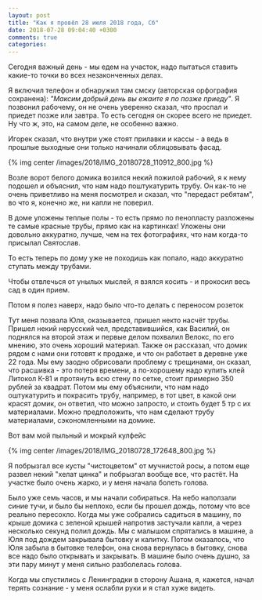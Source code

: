 ```yaml
---
layout: post
title: "Как я провёл 28 июля 2018 года, Сб"
date: 2018-07-28 09:04:40 +0300
comments: true
categories: 
---
```

Сегодня важный день - мы едем на участок, надо пытаться ставить какие-то точки во всех незаконченных делах.

Я включил телефон и обнаружил там смску (авторская орфография сохранена): *"Максим добрый день вы ежаите я по позже приеду"*. Я позвонил рабочему, он не очень уверенно сказал, что проспал и приедет позже или завтра. То есть сегодня он скорее всего не приедет. Ну что ж, это, на самом деле, не особенно важно.

Игорек сказал, что внутри уже стоят прилавки и кассы - а ведь в прошлые выходные они только начинали облицовывать фасад.

{% img center /images/2018/IMG_20180728_110912_800.jpg %}


Возле ворот белого домика возился некий пожилой рабочий, я к нему подошел и объяснил, что нам надо поштукатурить трубу. Он как-то не очень приветливо на меня посмотрел и сказал, что "передаст ребятам", во что я, конечно же, ни капли не поверил.  

В доме уложены теплые полы - то есть прямо по пенопласту разложены те самые красные трубы, прямо как на картинках! Уложены они довольно аккуратно, лучше, чем на тех фотографиях, что нам когда-то присылал Святослав.

То есть теперь по дому уже не походишь как попало, надо аккуратно ступать между трубами.

Чтобы отвлечься от унылых мыслей, я взялся косить - и прокосил весь сад в один прием. 

Потом я полез наверх, надо было что-то делать с переносом розеток

Тут меня позвала Юля, оказывается, пришел некто насчёт трубы. Пришел некий нерусский чел, представившийся, как Василий, он поднялся на второй этаж и первые делом похвалил Велокс, по его мнению, это очень хороший материал. Также он рассказал, что домик рядом с нами они готовят к продаже, и что он работает в деревне уже 22 года. Мы ему заодно обрисовали проблему с трещинами, он сказал, что расшивка - это потеря времени, а по-хорошему надо купить клей Литокол К-81 и протянуть всю стену по сетке, стоит примерно 350 рублей за квадрат. Потом мы ему объяснили, что нам надо оштукатурить и покрасить трубу, например, в тот цвет, в какой они красят домик, он ответил, что можно запросто, и стоить будет 5 тр с их материалами. Можно предположить, что нам сделают трубу материалами, сэкономленными на домике.



Вот вам мой пыльный и мокрый кулфейс

{% img center /images/2018/IMG_20180728_172648_800.jpg %}




Я побрызгал все кусты "чистоцветом" от мучнистой росы, а потом еще развел некий "хелат цинка" и побрызгал вообще все, что растёт. На участке было очень жарко, и у меня начала болеть голова.

Было уже семь часов, и мы начали собираться. На небо наползали синие тучи, и было бы неплохо, если бы прошел дождь, потому что все реально пересохло. Когда мы уже собрались садиться в машину, по крыше домика с зеленой крышей напротив застучали капли, а через несколько секунд полил дождь. Мы с малышом спрятались в машине, а Юля под дождем закрывала бытовку и калитку. Потом оказалось, что Юля забыла в бытовке телефон, она снова вернулась в бытовку, снова все надо было открывать и закрывать. В машине было очень душно, за эти пару минут у меня сильно разболелась голова.

Когда мы спустились с Ленинградки в сторону Ашана, я, кажется, начал терять сознание - у меня ослабли руки и я стал хуже видеть. 